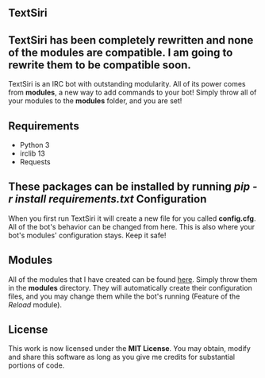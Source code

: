 TextSiri
---

## TextSiri has been completely rewritten and none of the modules are compatible. I am going to rewrite them to be compatible soon.

TextSiri is an IRC bot with outstanding modularity. All of its power comes from **modules**, a new way to add commands to your bot! Simply throw all of your modules to the **modules** folder, and you are set!

Requirements
---

 - Python 3
 - irclib 13
 - Requests

These packages can be installed by running *pip -r install requirements.txt*
Configuration
---

When you first run TextSiri it will create a new file for you called **config.cfg**. All of the bot's behavior can be changed from here. This is also where your bot's modules' configuration stays. Keep it safe!

Modules
---

All of the modules that I have created can be found [here](http://github.com/mission712/textsiri-modules). Simply throw them in the **modules** directory. They will automatically create their configuration files, and you may change them while the bot's running (Feature of the *Reload* module).

License
---

This work is now licensed under the **MIT License**. You may obtain, modify and share this software as long as you give me credits for substantial portions of code.

